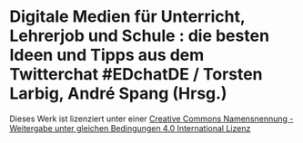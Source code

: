 # Digitale Medien für Unterricht, Lehrerjob und Schule : die besten Ideen und Tipps aus dem Twitterchat #EDchatDE / Torsten Larbig, André Spang (Hrsg.)
Dieses Werk ist lizenziert unter einer
[Creative Commons Namensnennung - Weitergabe unter gleichen Bedingungen 4.0 International Lizenz](http://creativecommons.org/licenses/by-sa/4.0/ "Creative Commons Lizenzvertrag")
